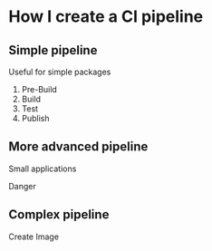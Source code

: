 # How I create a CI pipeline

## Simple pipeline

Useful for simple packages

1. Pre-Build
2. Build
3. Test
4. Publish

## More advanced pipeline

Small applications

Danger

## Complex pipeline

Create Image


<!--
Как я работаю с пайплайнами

Стадии пайплайна:

- pre-build (lint)
- build
- test
- publish
- pre-deploy
- deploy
- e2e
- post-deploy
- close

1. Разработчик создает ветку от **master**
   - Ведет в ней разработку
2. От **master** вручную создается ветка **release/\*.\*.\***
3. вручную в нее сливаются ветки разработки готовые к выпуску и выполняется push в репозиторий
4. После того как релизная ветка протестирована и готова к выпуску нажимается кнопка "ready to prod" (релизный пайплайн)
5. Ответственный за выкладку жмет кнопку "production" на этапе "deploy" (пайплайн тэга)
6. После того как выкладка прошла успешно и ответственный убедился, что все в порядке, он жмет кнопку "close release" (пайплайн тэга)
7. После того как релизная ветка слита в мастер, запускается пайплайн для мастера. Происходит автоматический деплой мастера на стейджинг и переключение роута по умолчанию на master.

Возможности:

- деплой на development/staging нескольких веток (с возможностью переключения маршрута по умолчанию)
- деплой на development/staging одной ветки, при наличии переменной `SINGLE_DEPLOY`
- автоматический мерж свежего мастера в релизы/хотфиксы (при запуске пайплайнов для них)
- автоматическое проставление тэгов
- автоматический merge в master при выпуске в production
- автоматическое управление релизами в Jira (создание/закрытие, установка fix version для issues)
- отправка в слэк о событиях деплоя и release-notes

Обратите внимание:

- если master не является веткой по умолчанию и не protected, то будет удален после мержа в ветку поумолчанию и вызова 'deleted merged branches'.

## Виды цепочек

_feature branch_
**Build:**

- _build -_ сборка, подготовка кода к упаковке в docker (шаг добавляется командой разработки)
- _helm check -_ проверяет файлы values на валидность (необязательный шаг)

**Publish:**

- _create image_ - сборка и публикация docker образа в реестр

**Deploy:**

- _development_
  - проверка остутствия параллельных деплоев
  - проверка доступных квот на namespace в кластере перед деплоем
  - деплой в development среду, не обязательный для pipeline. Cервис будет доступен по NAME-BRANCH.NAMESPACE.dev.s.cats.ru
  - оповещение в слек-канал указанный в переменной SLACK_CHANNEL_DEV

**Close:**

- _close development -_ удаление деплоя текущей ветки со стенда. Выполняется автоматически после удаление ветки или после нажатия кнопки, так же можно останавливать со страницы environments
- development switch - переключение дефолтного маршрута на эту ветку. После переключение сервис будет доступен по NAME.NAMESPACE.dev.s.o3.ru

## Хотфикс или релиз

_Hotfix/release branch `^(release|hotfix)\/.+$`_

---

**Pre-build:**

- _create release_
  - создание merge request в мастер
  - создание релиза в Jira (если не существует, берется $JIRA_VERSION_PREFIX/$IMAGE_TAG)
  - добавление issue (Jira) в релиз, указание fix version (номера берутся из комментариев к коммитам)
- _merge master -_ проверяется есть ли свежий мастер, если есть то:
  - мастер мержится в ветку
  - запускается новый пайплайн
  - текущий пайплайн останавливается

**Build:**

- _build -_ см. выше
- _helm check -_ см. выше

**Publish:**

- _create image_ - см. выше

**Deploy:**

- _staging_
  - проверка остутствия параллельных деплоев
  - проверка доступных квот на namespace в кластере перед деплоем
  - деплой в staging среду. Cервис будет доступен по NAME-BRANCH.NAMESPACE.stg.s.cats.ru
  - оповещение в слек-канал указанный в переменной SLACK_CHANNEL_STG

**Close:**

- _ready to prod_

  - merge master: см. выше
  - установка тега (IMAGE_TAG), при установке тега запускается следующий пайплайн
  - оповещение в SLACK_CHANNEL_PROD

  IMAGE_TAG = части названии ветки после "/", например для "release/1.0.0" возбмется как 1.0.0

  JIRA_VERSION_PREFIX = указывается в variables

- _staging clean -_ аналогично clean development
- _development switch - переключение дефолтного маршрута на эту ветку. После переключение сервис будет доступен по NAME.NAMESPACE.stg.s.o3.ru_

## Тэг

_Hotfix/release branch_

---

**Publish:**

- _release image_
  - docker образ ветки помечается как релизный, копируется в \$CI_REGISTRY_IMAGE/release

**Deploy:**

- _production_
  - проверка остутствия параллельных деплоев
  - проверка доступных квот на namespace в кластере перед деплоем
  - деплой на production. Cервис будет доступен по NAME-BRANCH.NAMESPACE.prod.s.cats.ru
  - оповещение в слек-канал указанный в переменной SLACK_CHANNEL_PROD
  - образ докера помечается как latest

**Close:**

- _close relese_
  - мерж в мастер
  - закрытие релиза в JIRA
  - оповещение в слек-канал указанный в переменной SLACK_CHANNEL_PROD

## Ветка мастера

_`master` branch_

---

**Build:**

- _build:_ см. выше
- _helm check:_ см. выше

**Publish:**

- _create image:_ см. выше

**Deploy:**

- _development:_ см. выше
- _staging latest:_ деплой в staging среду докер образа помеченного на шаге "release image" как latest, если такой не существует, то возьмется master

**Close:**

- _delete merged branches:_ вызывает кнопку Repository → Branches → Delete merged branches, которая обеспечивает удаление смерженных веток в основную (по умолчанию - master)
- _development switch:_ см. выше
- _staging latest switch:_ аналогично "staging switch", переключение дефолтного маршрута на latest
-->
